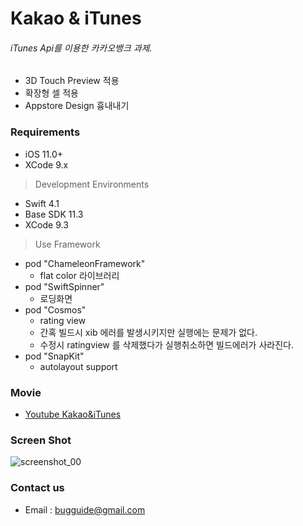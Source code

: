 # Kakao & iTunes
###### iTunes Api를 이용한 카카오뱅크 과제.  

- 3D Touch Preview 적용
- 확장형 셀 적용
- Appstore Design 흉내내기

### Requirements
- iOS 11.0+
- XCode 9.x

> Development Environments
- Swift 4.1
- Base SDK 11.3
- XCode 9.3

>Use Framework
- pod "ChameleonFramework"
  - flat color 라이브러리
- pod "SwiftSpinner"
  - 로딩화면 
- pod "Cosmos"
  - rating view
  - 간혹 빌드시 xib 에러를 발생시키지만 실행에는 문제가 없다.
  - 수정시 ratingview 를 삭제했다가 실행취소하면 빌드에러가 사라진다.
- pod "SnapKit"
  - autolayout support

### Movie
- [Youtube Kakao&iTunes](https://youtu.be/d442JPm5BgI)

### Screen Shot
![screenshot_00](http://wisewood.gitlab.io/img/screenshot/screenshot_kakao_itunes.png)

### Contact us

- Email : bugguide@gmail.com


